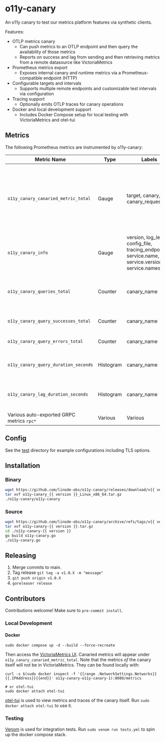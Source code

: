 # o11y-canary

An o11y canary to test our metrics platform features via synthetic clients.

Features:

* OTLP metrics canary
  * Can push metrics to an OTLP endpoint and then query the availability of those metrics
  * Reports on success and lag from sending and then retrieving metrics from a remote datasource like VictoriaMetrics
* Prometheus metrics export
  * Exposes internal canary and runtime metrics via a Prometheus-compatible endpoint (HTTP)
* Configurable targets and intervals
  * Supports multiple remote endpoints and customizable test intervals via configuration
* Tracing support
  * Optionally emits OTLP traces for canary operations
* Docker and local development support
  * Includes Docker Compose setup for local testing with VictoriaMetrics and otel-tui

## Metrics

The following Prometheus metrics are instrumented by o11y-canary:

| Metric Name                               | Type      | Labels                                                                                              | Description                                                                                                                       |
| ----------------------------------------- | --------- | --------------------------------------------------------------------------------------------------- | --------------------------------------------------------------------------------------------------------------------------------- |
| `o11y_canary_canaried_metric_total`       | Gauge     | target, canary, canary_request_id                                                                   | Synthetic metric written by the canary to test ingestion and querying. Not available on localhost:8080 - sent to remote endpoint. |
| `o11y_canary_info`                        | Gauge     | version, log_level, config_file, tracing_endpoint, service.name, service.version, service.namespace | Canary build and runtime information.                                                                                             |
| `o11y_canary_queries_total`               | Counter   | canary_name                                                                                         | Total number of query attempts, including successes and failures.                                                                 |
| `o11y_canary_query_successes_total`       | Counter   | canary_name                                                                                         | Total number of successful queries.                                                                                               |
| `o11y_canary_query_errors_total`          | Counter   | canary_name                                                                                         | Total number of failed queries.                                                                                                   |
| `o11y_canary_query_duration_seconds`      | Histogram | canary_name                                                                                         | Duration of successful queries in seconds.                                                                                        |
| `o11y_canary_lag_duration_seconds`        | Histogram | canary_name                                                                                         | Time from metric write to successful query (lag) in seconds.                                                                      |
| Various auto-exported GRPC metrics `rpc*` | Various   | Various                                                                                             | N/A                                                                                                                               |

## Config

See the [test](test) directory for example configurations including TLS options.

## Installation

### Binary

```bash
wget https://github.com/linode-obs/o11y-canary/releases/download/v{{ version }}/o11y-canary_{{ version }}_Linux_x86_64.tar.gz
tar xvf o11y-canary_{{ version }}_Linux_x86_64.tar.gz
./o11y-canary/o11y-canary
```

### Source

```bash
wget https://github.com/linode-obs/o11y-canary/archive/refs/tags/v{{ version }}.tar.gz
tar xvf o11y-canary-{{ version }}.tar.gz
cd ./o11y-canary-{{ version }}
go build o11y-canary.go
./o11y-canary.go
```

## Releasing

1. Merge commits to main.
2. Tag release `git tag -a v1.0.X -m "message"`
3. `git push origin v1.0.X`
4. `goreleaser release`

## Contributors

Contributions welcome! Make sure to `pre-commit install`.

### Local Development

#### Docker

```console
sudo docker compose up -d --build --force-recreate
```

Then access the [VictoriaMetrics UI](http://localhost:8428/vmui). Canaried metrics will appear under `o11y_canary_canaried_metric_total`. Note that the metrics *of* the canary itself will not be in VictoriaMetrics. They can be found locally with:

```console
curl -s $(sudo docker inspect -f '{{range .NetworkSettings.Networks}}{{.IPAddress}}{{end}}' o11y-canary-o11y-canary-1):8080/metrics

# or otel-tui
sudo docker attach otel-tui
```

[otel-tui](https://github.com/ymtdzzz/otel-tui) is used to view metrics and traces of the canary itself. Run `sudo docker attach otel-tui` to use it.

### Testing

[Venom](https://github.com/ovh/venom) is used for integration tests. Run `sudo venom run tests.yml` to spin up the docker compose stack.
